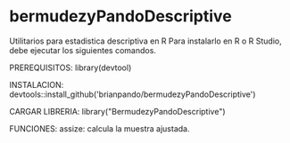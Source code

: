 # bermudezyPandoDescriptive
Utilitarios para estadistica descriptiva en R
Para instalarlo en R o R Studio, debe ejecutar los siguientes comandos.

PREREQUISITOS:
library(devtool)

INSTALACION:
devtools::install_github('brianpando/bermudezyPandoDescriptive')

CARGAR LIBRERIA:
library("BermudezyPandoDescriptive")

FUNCIONES:
assize: calcula la muestra ajustada.
